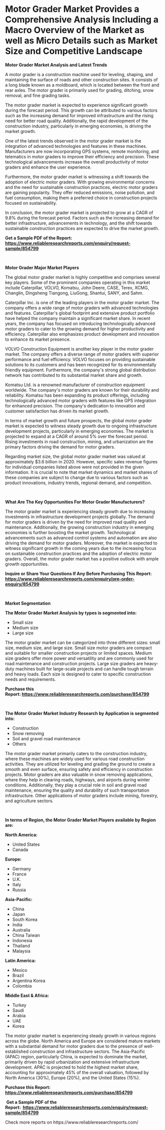 <p><h1>Motor Grader Market Provides a Comprehensive Analysis Including a Macro Overview of the Market as well as Micro Details such as Market Size and Competitive Landscape</h1></p><p><strong>Motor Grader Market Analysis and Latest Trends</strong></p>
<p><p>A motor grader is a construction machine used for leveling, shaping, and maintaining the surface of roads and other construction sites. It consists of a long blade known as a moldboard, which is located between the front and rear axles. The motor grader is primarily used for grading, ditching, snow removal, and fine grading tasks.</p><p>The motor grader market is expected to experience significant growth during the forecast period. This growth can be attributed to various factors such as the increasing demand for improved infrastructure and the rising need for better road quality. Additionally, the rapid development of the construction industry, particularly in emerging economies, is driving the market growth.</p><p>One of the latest trends observed in the motor grader market is the integration of advanced technologies and features in these machines. Manufacturers are now incorporating GPS systems, remote monitoring, and telematics in motor graders to improve their efficiency and precision. These technological advancements increase the overall productivity of motor graders and enhance the user experience.</p><p>Furthermore, the motor grader market is witnessing a shift towards the adoption of electric motor graders. With growing environmental concerns and the need for sustainable construction practices, electric motor graders are gaining popularity. They offer reduced emissions, noise pollution, and fuel consumption, making them a preferred choice in construction projects focused on sustainability.</p><p>In conclusion, the motor grader market is projected to grow at a CAGR of 9.8% during the forecast period. Factors such as the increasing demand for better infrastructure, advancements in technology, and the shift towards sustainable construction practices are expected to drive the market growth.</p></p>
<p><strong>Get a Sample PDF of the Report:&nbsp; <a href="https://www.reliableresearchreports.com/enquiry/request-sample/854799">https://www.reliableresearchreports.com/enquiry/request-sample/854799</a></strong></p>
<p>&nbsp;</p>
<p><strong>Motor Grader Major Market Players</strong></p>
<p><p>The global motor grader market is highly competitive and comprises several key players. Some of the prominent companies operating in this market include Caterpillar, VOLVO, Komatsu, John Deere, CASE, Terex, XCMG, Changlin, Dingsheng Tiangong, LiuGong, Shantui, SANY, and Sahm.</p><p>Caterpillar Inc. is one of the leading players in the motor grader market. The company offers a wide range of motor graders with advanced technologies and features. Caterpillar's global footprint and extensive product portfolio have helped the company maintain a significant market share. In recent years, the company has focused on introducing technologically advanced motor graders to cater to the growing demand for higher productivity and efficiency. Caterpillar also emphasizes product development and innovation to enhance its market presence.</p><p>VOLVO Construction Equipment is another key player in the motor grader market. The company offers a diverse range of motor graders with superior performance and fuel efficiency. VOLVO focuses on providing sustainable solutions to its customers and has been recognized for its environmentally friendly equipment. Furthermore, the company's strong global distribution network has contributed to its substantial market share and growth.</p><p>Komatsu Ltd. is a renowned manufacturer of construction equipment worldwide. The company's motor graders are known for their durability and reliability. Komatsu has been expanding its product offerings, including technologically advanced motor graders with features like GPS integration for enhanced precision. The company's dedication to innovation and customer satisfaction has driven its market growth.</p><p>In terms of market growth and future prospects, the global motor grader market is expected to witness steady growth due to ongoing infrastructure development projects, particularly in emerging economies. The market is projected to expand at a CAGR of around 5% over the forecast period. Rising investments in road construction, mining, and urbanization are the primary factors driving the demand for motor graders.</p><p>Regarding market size, the global motor grader market was valued at approximately $3.6 billion in 2020. However, specific sales revenue figures for individual companies listed above were not provided in the given information. It is crucial to note that market dynamics and market shares of these companies are subject to change due to various factors such as product innovations, industry trends, regional demand, and competition.</p></p>
<p>&nbsp;</p>
<p><strong>What Are The Key Opportunities For Motor Grader Manufacturers?</strong></p>
<p><p>The motor grader market is experiencing steady growth due to increasing investments in infrastructure development projects globally. The demand for motor graders is driven by the need for improved road quality and maintenance. Additionally, the growing construction industry in emerging economies is further boosting the market growth. Technological advancements such as advanced control systems and automation are also driving the demand for motor graders. Moreover, the market is expected to witness significant growth in the coming years due to the increasing focus on sustainable construction practices and the adoption of electric motor graders. Overall, the motor grader market has a positive outlook with ample growth opportunities.</p></p>
<p><strong>Inquire or Share Your Questions If Any Before Purchasing This Report: <a href="https://www.reliableresearchreports.com/enquiry/pre-order-enquiry/854799">https://www.reliableresearchreports.com/enquiry/pre-order-enquiry/854799</a></strong></p>
<p>&nbsp;</p>
<p><strong>Market Segmentation</strong></p>
<p><strong>The Motor Grader Market Analysis by types is segmented into:</strong></p>
<p><ul><li>Small size</li><li>Medium size</li><li>Large size</li></ul></p>
<p><p>The motor grader market can be categorized into three different sizes: small size, medium size, and large size. Small size motor graders are compact and suitable for smaller construction projects or limited spaces. Medium size graders offer more power and versatility and are commonly used for road maintenance and construction projects. Large size graders are heavy-duty machines built for large-scale projects and can handle tough terrain and heavy loads. Each size is designed to cater to specific construction needs and requirements.</p></p>
<p><strong>Purchase this Report:&nbsp;<a href="https://www.reliableresearchreports.com/purchase/854799">https://www.reliableresearchreports.com/purchase/854799</a></strong></p>
<p>&nbsp;</p>
<p><strong>The Motor Grader Market Industry Research by Application is segmented into:</strong></p>
<p><ul><li>Construction</li><li>Snow removing</li><li>Soil and gravel road maintenance</li><li>Others</li></ul></p>
<p><p>The motor grader market primarily caters to the construction industry, where these machines are widely used for various road construction activities. They are utilized for leveling and grading the ground to create a smooth and even surface, ensuring safety and efficiency in construction projects. Motor graders are also valuable in snow removing applications, where they help in clearing roads, highways, and airports during winter conditions. Additionally, they play a crucial role in soil and gravel road maintenance, ensuring the quality and durability of such transportation infrastructure. Other applications of motor graders include mining, forestry, and agriculture sectors.</p></p>
<p>&nbsp;</p>
<p><strong>In terms of Region, the Motor Grader Market Players available by Region are:</strong></p>
<p>
    <p> <strong> North America: </strong>
        <ul>
            <li>United States</li>
            <li>Canada</li>
        </ul>
        </p> 
    <p> <strong> Europe: </strong>
        <ul>
            <li>Germany</li>
            <li>France</li>
            <li>U.K.</li>
            <li>Italy</li>
            <li>Russia</li>
        </ul>
        </p> 
    <p> <strong> Asia-Pacific: </strong>
        <ul>
            <li>China</li>
            <li>Japan</li>
            <li>South Korea</li>
            <li>India</li>
            <li>Australia</li>
            <li>China Taiwan</li>
            <li>Indonesia</li>
            <li>Thailand</li>
            <li>Malaysia</li>
        </ul>
        </p> 
    <p> <strong> Latin America: </strong>
        <ul>
            <li>Mexico</li>
            <li>Brazil</li>
            <li>Argentina Korea</li>
            <li>Colombia</li>
        </ul>
        </p> 
    <p> <strong> Middle East & Africa: </strong>
        <ul>
            <li>Turkey</li>
            <li>Saudi</li>
            <li>Arabia</li>
            <li>UAE</li>
            <li>Korea</li>
        </ul>
    </p>
    </p>
<p><p>The motor grader market is experiencing steady growth in various regions across the globe. North America and Europe are considered mature markets with a substantial demand for motor graders due to the presence of well-established construction and infrastructure sectors. The Asia-Pacific (APAC) region, particularly China, is expected to dominate the market, primarily driven by rapid urbanization and extensive infrastructure development. APAC is projected to hold the highest market share, accounting for approximately 45% of the overall valuation, followed by North America (30%), Europe (20%), and the United States (15%).</p></p>
<p><strong>Purchase this Report: <a href="https://www.reliableresearchreports.com/purchase/854799">https://www.reliableresearchreports.com/purchase/854799</a></strong></p>
<p>&nbsp;<strong>Get a Sample PDF of the Report:&nbsp;&nbsp;<a href="https://www.reliableresearchreports.com/enquiry/request-sample/854799">https://www.reliableresearchreports.com/enquiry/request-sample/854799</a></strong></p>
<p><strong></strong></p>
<p>Check more reports on https://www.reliableresearchreports.com/</p>